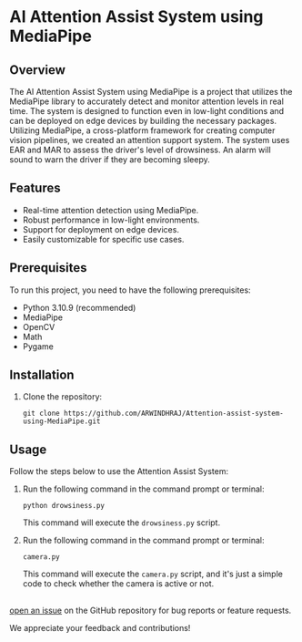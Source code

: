 # AI Attention Assist System using MediaPipe


## Overview

The AI Attention Assist System using MediaPipe is a project that utilizes the MediaPipe library to accurately detect and monitor attention levels in real time. The system is designed to function even in low-light conditions and can be deployed on edge devices by building the necessary packages. Utilizing MediaPipe, a cross-platform framework for creating computer vision pipelines, we created an attention support system. The system uses EAR and MAR to assess the driver's level of drowsiness. An alarm will sound to warn the driver if they are becoming sleepy.

## Features
- Real-time attention detection using MediaPipe.
- Robust performance in low-light environments.
- Support for deployment on edge devices.
- Easily customizable for specific use cases.

## Prerequisites
To run this project, you need to have the following prerequisites:

- Python 3.10.9 (recommended)
- MediaPipe
- OpenCV
- Math
- Pygame


## Installation
1. Clone the repository:
   ```shell
   git clone https://github.com/ARWINDHRAJ/Attention-assist-system-using-MediaPipe.git
   ```

## Usage
Follow the steps below to use the Attention Assist System:

1. Run the following command in the command prompt or terminal:
   ```shell
   python drowsiness.py
   ```
   This command will execute the `drowsiness.py` script.

2. Run the following command in the command prompt or terminal:
   ```shell
   camera.py
   ```
   This command will execute the `camera.py` script, and it's just a simple code to check whether the camera is active or not.

##

[open an issue](https://github.com/ARWINDHRAJ/Attention-assist-system-using-MediaPipe/issues) on the GitHub repository for bug reports or feature requests.

We appreciate your feedback and contributions!
